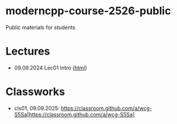 # moderncpp-course-2526-public
Public materials for students

# Lectures

- 09.09.2024 Lec01 Intro ([html](https://htmlpreview.github.io/?https://github.com/cpp-practice/moderncpp-course-2526-public/blob/main/lec-01-01/%D0%A1%2B%2B.html#/))

# Classworks

- cls01, 09.09.2025: https://classroom.github.com/a/wcg-S5Sa[https://classroom.github.com/a/wcg-S5Sa]
